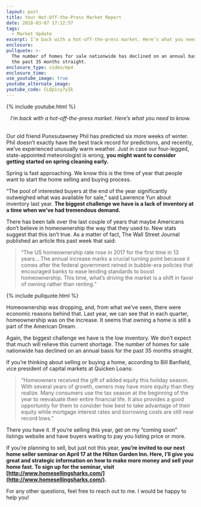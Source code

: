 ```yaml
---
layout: post
title: Your Hot-Off-the-Press Market Report
date: 2018-03-07 17:12:57
tags:
  - Market Update
excerpt: I’m back with a hot-off-the-press market. Here’s what you need to know.
enclosure:
pullquote: >-
  The number of homes for sale nationwide has declined on an annual basis for
  the past 35 months straight.
enclosure_type: video/mp4
enclosure_time:
use_youtube_image: true
youtube_alternate_image:
youtube_code: CLQp1sy7yIk
---
```


{% include youtube.html %}

<center><em>I&rsquo;m back with a hot-off-the-press market. Here&rsquo;s what you need to know.</em></center>

<center>&nbsp;</center>

Our old friend Punxsutawney Phil has predicted six more weeks of winter. Phil doesn’t exactly have the best track record for predictions, and recently, we’ve experienced unusually warm weather. Just in case our four-legged, state-appointed meteorologist is wrong, **you might want to consider getting started on spring cleaning early.**

Spring is fast approaching. We know this is the time of year that people want to start the home selling and buying process.

“The pool of interested buyers at the end of the year significantly outweighed what was available for sale,” said Lawrence Yun about inventory last year. **The biggest challenge we have is a lack of inventory at a time when we’ve had tremendous demand.**

There has been talk over the last couple of years that maybe Americans don’t believe in homeownership the way that they used to. New stats suggest that this isn’t true. As a matter of fact, The Wall Street Journal published an article this past week that said:

> “The US homeownership rate rose in 2017 for the first time in 13 years….The annual increase marks a crucial turning point because it comes after the federal government reined in bubble-era policies that encouraged banks to ease lending standards to boost homeownership. This time, what’s driving the market is a shift in favor of owning rather than renting.”

{% include pullquote.html %}

Homeownership was dropping, and, from what we’ve seen, there were economic reasons behind that. Last year, we can see that in each quarter, homeownership was on the increase. It seems that owning a home is still a part of the American Dream.

Again, the biggest challenge we have is the low inventory. We don’t expect that much will relieve this current shortage. The number of homes for sale nationwide has declined on an annual basis for the past 35 months straight.

If you’re thinking about selling or buying a home, according to Bill Banfield, vice president of capital markets at Quicken Loans:

> “Homeowners received the gift of added equity this holiday season. With several years of growth, owners may have more equity than they realize. Many consumers use the tax season at the beginning of the year to reevaluate their entire financial life. It also provides a good opportunity for them to consider how best to take advantage of their equity while mortgage interest rates and borrowing costs are still near record lows.”

There you have it. If you’re selling this year, get on my “coming soon” listings website and have buyers waiting to pay you listing price or more.

If you’re planning to sell, but just not this year, **you’re invited to our next home seller seminar on April 17 at the Hilton Garden Inn. Here, I’ll give you great and strategic information on how to make more money and sell your home fast. To sign up for the seminar, visit [http://www.homesellingsharks.com/](http://www.homesellingsharks.com/).**

For any other questions, feel free to reach out to me. I would be happy to help you!